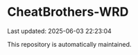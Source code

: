 # CheatBrothers-WRD

Last updated: 2025-06-03 22:23:04

This repository is automatically maintained.
